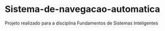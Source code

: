 # Sistema-de-navegacao-automatica
Projeto realizado para a disciplina Fundamentos de Sistemas Inteligentes
